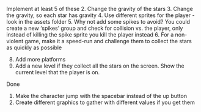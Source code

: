 Implement at least 5 of these
2. Change the gravity of the stars
3. Change the gravity, so each star has gravity
4. Use different sprites for the player - look in the assets folder
5. Why not add some spikes to avoid? You could create a new ‘spikes’ group and check for collision vs. the player, only instead of killing the spike sprite you kill the player instead
6. For a non-violent game, make it a speed-run and challenge them to collect the stars as quickly as possible

8. Add more platforms
9. Add a new level if they collect all the stars on the screen.  Show the current level that the player is on.


Done
1. Make the character jump with the spacebar instead of the up button
7. Create different graphics to gather with different values if you get them
